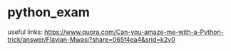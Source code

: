 # python_exam

useful links:
https://www.quora.com/Can-you-amaze-me-with-a-Python-trick/answer/Flavian-Mwasi?share=065f4ea4&srid=k2y0
